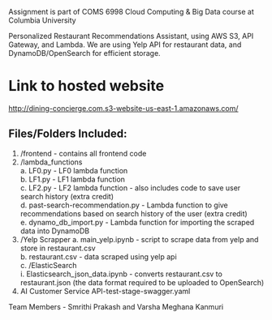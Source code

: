 Assignment is part of COMS 6998 Cloud Computing & Big Data course at Columbia University

Personalized Restaurant Recommendations Assistant, using AWS S3, API Gateway, and Lambda. 
We are using Yelp API for restaurant data, and DynamoDB/OpenSearch for efficient storage.

# Link to hosted website
http://dining-concierge.com.s3-website-us-east-1.amazonaws.com/

## Files/Folders Included:
1. /frontend - contains all frontend code<br>
2. /lambda_functions<br>
   a. LF0.py - LF0 lambda function<br>
   b. LF1.py - LF1 lambda function<br>
   c. LF2.py - LF2 lambda function - also includes code to save user search history (extra credit)<br>
   d. past-search-recommendation.py - Lambda function to give recommendations based on search history of the user (extra credit)<br>
   e. dynamo_db_import.py - Lambda function for importing the scraped data into DynamoDB<br>
3. /Yelp Scrapper
   a. main_yelp.ipynb - script to scrape data from yelp and store in restaurant.csv<br>
   b. restaurant.csv - data scraped using yelp api<br>
   c. /ElasticSearch<br>
      i. Elasticsearch_json_data.ipynb - converts restaurant.csv to restaurant.json (the data format required to be uploaded to OpenSearch)<br>
4. AI Customer Service API-test-stage-swagger.yaml<br>

Team Members -
Smrithi Prakash and Varsha Meghana Kanmuri
